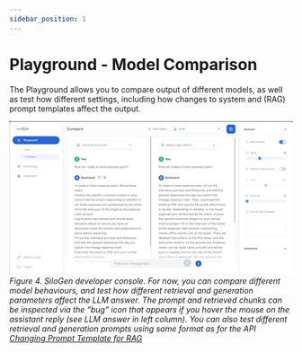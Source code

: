 ```yaml
---
sidebar_position: 1
---
```


# Playground - Model Comparison

The Playground allows you to compare output of different models, as well as test how different settings, including how changes to system and (RAG) prompt templates affect the output.

![SiloGen developer console](../img/silogen-developer-console.png)
_Figure 4. SiloGen developer console. For now, you can compare different model behaviours, and test how different retrieval and generation parameters affect the LLM answer. The prompt and retrieved chunks can be inspected via the “bug” icon that appears if you hover the mouse on the assistant reply (see LLM answer in left column). You can also test different retrieval and generation prompts using same format as for the API [Changing Prompt Template for RAG](../using-the-api/llm-service/changing-prompt-template.md)_
